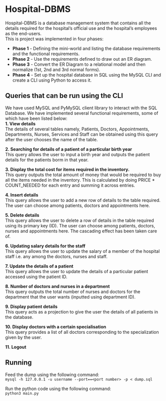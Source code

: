 # Hospital-DBMS
Hospital-DBMS is a database management system that contains all the details required for the hospital’s official use and the hospital’s employees as the end-users. </br>
This is project was implemented in four phases: 

- **Phase 1** - Defining the mini-world and listing the database requirements and the functional requirements.
- **Phase 2** - Use the requirements defined to draw out an ER diagram.
- **Phase 3** - Convert the ER Diagram to a relational model and then normalize (1st, 2nd and 3rd normal forms).
- **Phase 4** - Set up the hospital database in SQL using the MySQL CLI and create a CLI using Python to access it. 

## Queries that can be run using the CLI
We have used MySQL and PyMySQL client library to interact with the SQL Database. We have implemented several functional requirements, some of which have been listed below: </br>
**1. View details**</br>
The details of several tables namely, Patients, Doctors, Appointments, Departments, Nurses, Services and Staff can be obtained using this query after the user chooses the name of the table.</br>

**2. Searching for details of a patient of a particular birth year**</br>
This query allows the user to input a birth year and outputs the patient details for the patients borm in that year.</br>

**3. Display the total cost for items required in the inventory.**</br>
This query outputs the total amount of money that would be required to buy all the items needed in the inventory.  This is calculated by doing PRICE * COUNT_NEEDED for each entry and summing it across entries. </br>

**4. Insert details**</br>
This query allows the user to add a new row of details to the table required. The user can choose among patients, doctors and appointments here.</br>

**5. Delete details**</br>
This query allows the user to delete a row of details in the table required using its primary key (ID). The user can choose among patients, doctors, nurses and appointments here. The cascading effect has been taken care of.</br>

**6. Updating salary details for the staff**</br>
This query allows the user to update the salary of a member of the hospital staff i.e. any among the doctors, nurses and staff.</br>

**7. Update the details of a patient**</br>
This query allows the user to update the details of a particular patient accessed using the patient ID.</br>

**8. Number of doctors and nurses in a department**</br>
This query outputs the total number of nurses and doctors for the department that the user wants (inputted using department ID).</br>

**9. Display patient details**</br>
This query acts as a projection to give the user the details of all patients in the database.</br>

**10. Display doctors with a certain specialisation**</br>
This query provides a list of all doctors corresponding to the specialization given by the user.</br>

**11. Logout**</br>

## Running

Feed the dump using the following command: </br>
`mysql -h 127.0.0.1 -u username --port==<port number> -p < dump.sql`</br>

Run the python code using the following command: </br>
`python3 main.py`
